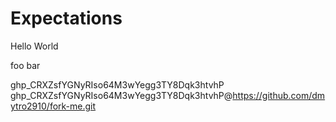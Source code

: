 # Expectations

Hello World

foo bar

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
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@https://github.com/dmytro2910/fork-me.git
